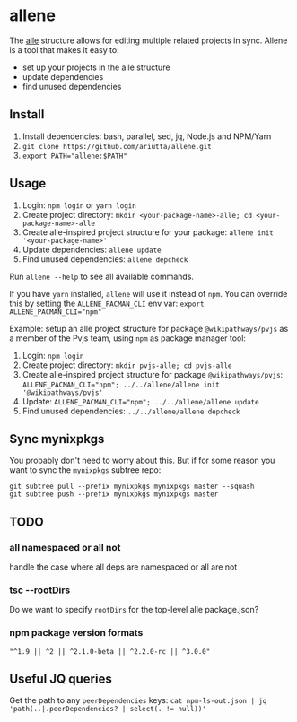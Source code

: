 # allene

The [alle](https://github.com/boennemann/alle) structure allows for editing
multiple related projects in sync. Allene is a tool that makes it easy to:

- set up your projects in the alle structure
- update dependencies
- find unused dependencies

## Install

1. Install dependencies: bash, parallel, sed, jq, Node.js and NPM/Yarn
2. `git clone https://github.com/ariutta/allene.git`
3. `export PATH="allene:$PATH"`

## Usage

1. Login: `npm login` or `yarn login`
2. Create project directory: `mkdir <your-package-name>-alle; cd <your-package-name>-alle`
3. Create alle-inspired project structure for your package:
   `allene init '<your-package-name>'`
4. Update dependencies: `allene update`
5. Find unused dependencies: `allene depcheck`

Run `allene --help` to see all available commands.

If you have `yarn` installed, `allene` will use it instead of `npm`.
You can override this by setting the `ALLENE_PACMAN_CLI` env var:
`export ALLENE_PACMAN_CLI="npm"`

Example: setup an alle project structure for package `@wikipathways/pvjs` as a
member of the Pvjs team, using `npm` as package manager tool:

1. Login: `npm login`
2. Create project directory: `mkdir pvjs-alle; cd pvjs-alle`
3. Create alle-inspired project structure for package `@wikipathways/pvjs`:
   `ALLENE_PACMAN_CLI="npm"; ../../allene/allene init '@wikipathways/pvjs'`
4. Update: `ALLENE_PACMAN_CLI="npm"; ../../allene/allene update`
5. Find unused dependencies: `../../allene/allene depcheck`

## Sync mynixpkgs

You probably don't need to worry about this. But if for some reason you want to sync the `mynixpkgs` subtree repo:

```
git subtree pull --prefix mynixpkgs mynixpkgs master --squash
git subtree push --prefix mynixpkgs mynixpkgs master
```

## TODO

### all namespaced or all not

handle the case where all deps are namespaced or all are not

### tsc --rootDirs

Do we want to specify `rootDirs` for the top-level alle package.json?

### npm package version formats

`"^1.9 || ^2 || ^2.1.0-beta || ^2.2.0-rc || ^3.0.0"`

## Useful JQ queries

Get the path to any `peerDependencies` keys:
`cat npm-ls-out.json | jq 'path(..|.peerDependencies? | select(. != null))'`
